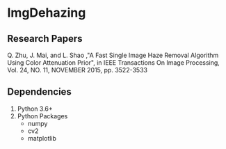 # ImgDehazing

## Research Papers
Q. Zhu, J. Mai, and L. Shao ,"A Fast Single Image Haze Removal Algorithm Using Color Attenuation Prior", in IEEE Transactions On Image Processing, Vol. 24, NO. 11, NOVEMBER 2015, pp. 3522-3533

## Dependencies
1. Python 3.6+
2. Python Packages
   * numpy
   * cv2
   * matplotlib